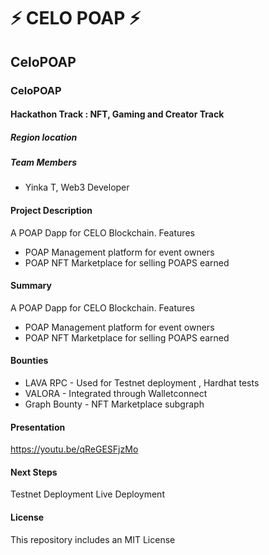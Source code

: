 
# ⚡ CELO POAP ⚡


## CeloPOAP
### CeloPOAP
#### Hackathon Track : NFT, Gaming and Creator Track

##### Region location

##### Team Members
- Yinka T, Web3 Developer

#### Project Description
A POAP Dapp for CELO Blockchain.
Features
- POAP Management platform for event owners
- POAP NFT Marketplace for selling POAPS earned

#### Summary
A POAP Dapp for CELO Blockchain.
Features
- POAP Management platform for event owners
- POAP NFT Marketplace for selling POAPS earned

#### Bounties
- LAVA RPC - Used for Testnet deployment , Hardhat tests
- VALORA - Integrated through Walletconnect
- Graph Bounty - NFT Marketplace subgraph


#### Presentation
https://youtu.be/qReGESFjzMo

#### Next Steps
Testnet Deployment
Live Deployment



#### License
This repository includes an MIT License
